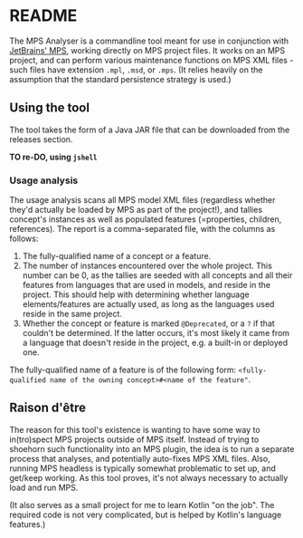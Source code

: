 # README

The MPS Analyser is a commandline tool meant for use in conjunction with [JetBrains' MPS](https://www.jetbrains.com/mps/), working directly on MPS project files.
It works on an MPS project, and can perform various maintenance functions on MPS XML files - such files have extension `.mpl`, `.msd`, or `.mps`.
(It relies heavily on the assumption that the standard persistence strategy is used.)


## Using the tool

The tool takes the form of a Java JAR file that can be downloaded from the releases section.

**TO re-DO, using `jshell`**


### Usage analysis

The usage analysis scans all MPS model XML files (regardless whether they'd actually be loaded by MPS as part of the project!), and tallies concept's instances as well as populated features (=properties, children, references).
The report is a comma-separated file, with the columns as follows:

1. The fully-qualified name of a concept or a feature.
2. The number of instances encountered over the whole project.
    This number can be 0, as the tallies are seeded with all concepts and all their features from languages that are used in models, and reside in the project.
    This should help with determining whether language elements/features are actually used, as long as the languages used reside in the same project.
3. Whether the concept or feature is marked `@Deprecated`, or a `?` if that couldn't be determined.
    If the latter occurs, it's most likely it came from a language that doesn't reside in the project, e.g. a built-in or deployed one.

The fully-qualified name of a feature is of the following form: `<fully-qualified name of the owning concept>#<name of the feature"`.


## Raison d'être

The reason for this tool's existence is wanting to have some way to in(tro)spect MPS projects outside of MPS itself.
Instead of trying to shoehorn such functionality into an MPS plugin, the idea is to run a separate process that analyses, and potentially auto-fixes MPS XML files.
Also, running MPS headless is typically somewhat problematic to set up, and get/keep working.
As this tool proves, it's not always necessary to actually load and run MPS.

(It also serves as a small project for me to learn Kotlin "on the job".
The required code is not very complicated, but is helped by Kotlin's language features.)

